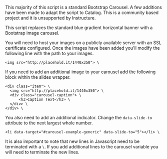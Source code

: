 This majority of this script is a standard Bootstrap Carousel. A few additions have been made to adapt the script to Catalog. This is a community based project and it is unsupported by Instructure.

This script replaces the standard blue gradient horizontal banner with a Bootstrap image carousel.

You will need to host your images on a publicly available server with an SSL certificate configured. Once the images have been added you'll modify the following line with the path to your images.
```
<img src="http://placehold.it/1440x350"> \
```

If you need to add an additional image to your carousel add the following block within the slides wrapper.
```
<div class="item"> \
  <img src="http://placehold.it/1440x350"> \
  <div class="carousel-caption"> \
      <h3>Caption Text</h3> \
  </div> \
</div> \
```

You also need to add an additional indicator. Change the `data-slide-to` attribute to the next largest whole number.
```
<li data-target="#carousel-example-generic" data-slide-to="5"></li> \
```

It is also important to note that new lines in Javascript need to be terminated with a `\`. If you add additional lines to the carousel variable you will need to terminate the new lines.
